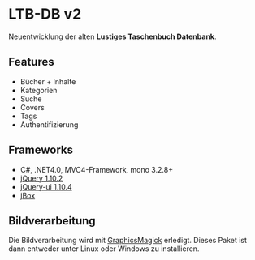 LTB-DB v2
=========

Neuentwicklung der alten **Lustiges Taschenbuch Datenbank**.

Features
--------

* Bücher + Inhalte
* Kategorien
* Suche
* Covers
* Tags
* Authentifizierung

Frameworks
----------

* C#, .NET4.0, MVC4-Framework, mono 3.2.8+
* [jQuery 1.10.2](http://jquery.com/)
* [jQuery-ui 1.10.4](http://jqueryui.com/)
* [jBox](https://github.com/StephanWagner/jBox)

Bildverarbeitung
----------------

Die Bildverarbeitung wird mit [GraphicsMagick](http://www.graphicsmagick.org/) erledigt. Dieses Paket ist dann entweder unter Linux oder Windows zu installieren.